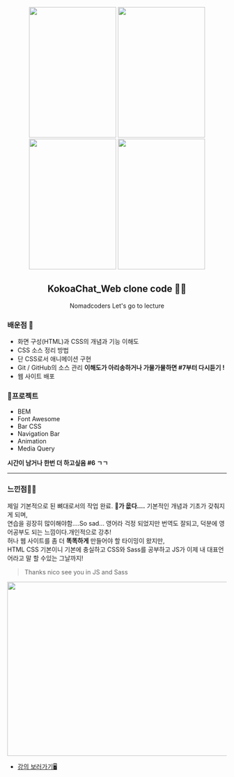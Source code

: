 <p align="center">
  <img src="https://user-images.githubusercontent.com/110442250/203582272-143477ae-9734-49f2-b91e-0281878217f1.png" height="300" width="200">
  <img src="https://user-images.githubusercontent.com/110442250/203582634-7fe2634c-64fc-4f79-889e-c49a232a925b.png" height="300" width="200">
  <img src="https://user-images.githubusercontent.com/110442250/203582709-02ec21de-08a6-43dd-a613-3d7f56b309d4.png" height="300" width="200">
  <img src="https://user-images.githubusercontent.com/110442250/203582777-ace1d3b5-4f45-44b0-945f-9ed06a404026.png" height="300" width="200">
  <h2 align="center"> KokoaChat_Web clone code 👨‍💻</h2>
  <p align="center">Nomadcoders Let's go to lecture<p>

  </p>
</p>


  
### 배운점 🏫
  
  - 화면 구성(HTML)과 CSS의 개념과 기능 이해도
  - CSS 소스 정리 방법
  - 단 CSS로서 애니메이션 구현
  - Git / GitHub의 소스 관리 
  **이해도가 아리송하거나 가물가물하면 #7부터 다시듣기 !**
  - 웹 사이트 배포
 

### 📱프로젝트 

  - BEM
  - Font Awesome
  - Bar CSS
  - Navigation Bar 
  - Animation
  - Media Query

  **시간이 남거나 한번 더 하고싶음 #6 ㄱㄱ**
          
<hr>

### 느낀점😶‍🌫️

제일 기본적으로 된 뼈대로서의 작업 완료. **🧠가 읎다....** 기본적인 개념과 기초가 갖춰지게 되며, <br>
연습을 굉장히 많이해야함....So sad... 영어라 걱정 되었지만 번역도 잘되고, 덕분에 영어공부도 되는 느낌이다.개인적으로 강추! <br>
허나 웹 사이트를 좀 더 **똑똑하게** 만들어야 할 타이밍이 왔지만, <br>
HTML CSS 기본이니 기본에 충실하고 CSS와 Sass를 공부하고 JS가 이제 내 대표언어라고 말 할 수있는 그날까지! <br>

>Thanks nico see you in JS and Sass

<p align="center">
  <img src="https://user-images.githubusercontent.com/110442250/203586065-09b9b3b8-d7c2-4aa0-9b3a-b4fdd4a273a9.png" height="400" width="550" margin="30">
</p>


  - [강의 보러가기🖥️](https://nomadcoders.co/?gclid=CjwKCAiAmuKbBhA2EiwAxQnt7w7g5jfsELDMdmhcNEZni6PB8KRT0iCmO6XCmZce4WzJ6yd7ml8hRBoCegQQAvD_BwE)
 
 
